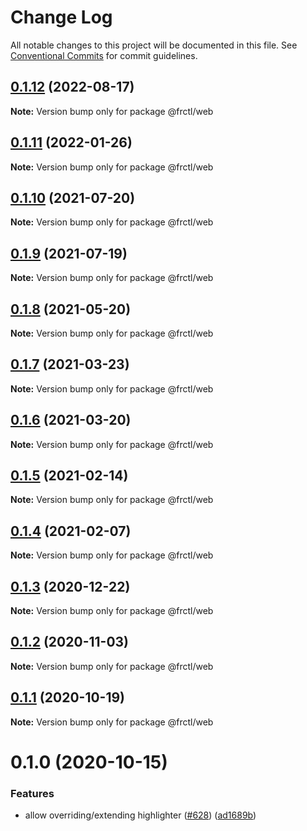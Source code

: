 # Change Log

All notable changes to this project will be documented in this file.
See [Conventional Commits](https://conventionalcommits.org) for commit guidelines.

## [0.1.12](https://github.com/frctl/fractal/compare/@frctl/web@0.1.11...@frctl/web@0.1.12) (2022-08-17)

**Note:** Version bump only for package @frctl/web





## [0.1.11](https://github.com/frctl/fractal/compare/@frctl/web@0.1.10...@frctl/web@0.1.11) (2022-01-26)

**Note:** Version bump only for package @frctl/web





## [0.1.10](https://github.com/frctl/fractal/compare/@frctl/web@0.1.9...@frctl/web@0.1.10) (2021-07-20)

**Note:** Version bump only for package @frctl/web





## [0.1.9](https://github.com/frctl/fractal/compare/@frctl/web@0.1.8...@frctl/web@0.1.9) (2021-07-19)

**Note:** Version bump only for package @frctl/web





## [0.1.8](https://github.com/frctl/fractal/compare/@frctl/web@0.1.7...@frctl/web@0.1.8) (2021-05-20)

**Note:** Version bump only for package @frctl/web





## [0.1.7](https://github.com/frctl/fractal/compare/@frctl/web@0.1.6...@frctl/web@0.1.7) (2021-03-23)

**Note:** Version bump only for package @frctl/web





## [0.1.6](https://github.com/frctl/fractal/compare/@frctl/web@0.1.5...@frctl/web@0.1.6) (2021-03-20)

**Note:** Version bump only for package @frctl/web





## [0.1.5](https://github.com/frctl/fractal/compare/@frctl/web@0.1.4...@frctl/web@0.1.5) (2021-02-14)

**Note:** Version bump only for package @frctl/web





## [0.1.4](https://github.com/frctl/fractal/compare/@frctl/web@0.1.3...@frctl/web@0.1.4) (2021-02-07)

**Note:** Version bump only for package @frctl/web





## [0.1.3](https://github.com/frctl/fractal/compare/@frctl/web@0.1.2...@frctl/web@0.1.3) (2020-12-22)

**Note:** Version bump only for package @frctl/web





## [0.1.2](https://github.com/frctl/fractal/compare/@frctl/web@0.1.1...@frctl/web@0.1.2) (2020-11-03)

**Note:** Version bump only for package @frctl/web





## [0.1.1](https://github.com/frctl/fractal/compare/@frctl/web@0.1.0...@frctl/web@0.1.1) (2020-10-19)

**Note:** Version bump only for package @frctl/web





# 0.1.0 (2020-10-15)


### Features

* allow overriding/extending highlighter ([#628](https://github.com/frctl/fractal/issues/628)) ([ad1689b](https://github.com/frctl/fractal/commit/ad1689bb82f8ba87911a66f8117482d8c247055d))
